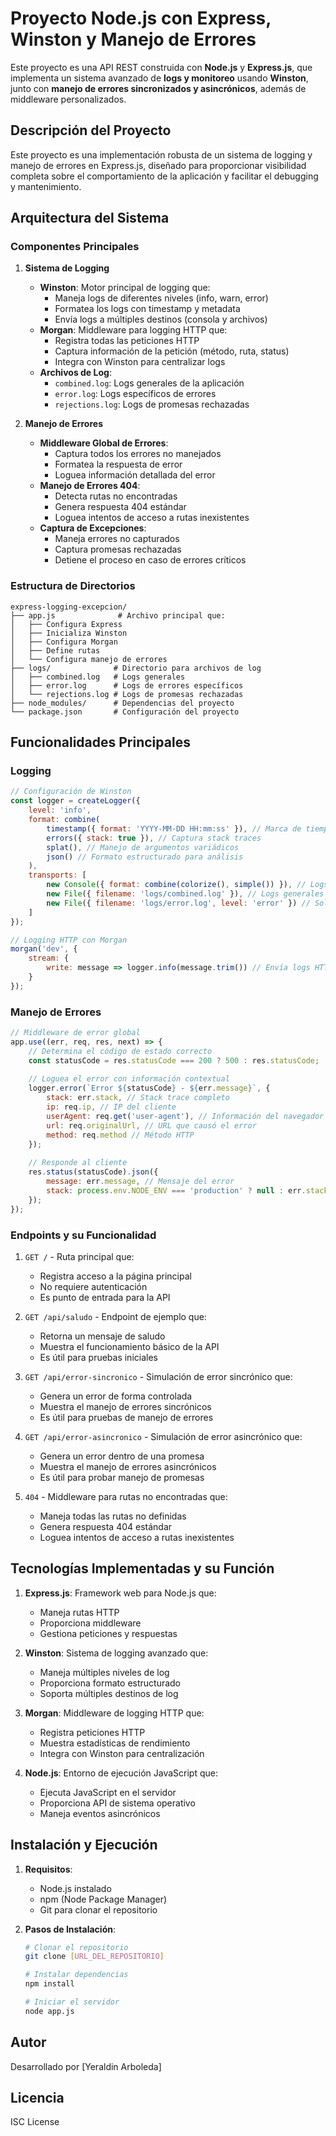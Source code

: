 # Proyecto Node.js con Express, Winston y Manejo de Errores

Este proyecto es una API REST construida con **Node.js** y **Express.js**, que implementa un sistema avanzado de **logs y monitoreo** usando **Winston**, junto con **manejo de errores sincronizados y asincrónicos**, además de middleware personalizados.

## Descripción del Proyecto

Este proyecto es una implementación robusta de un sistema de logging y manejo de errores en Express.js, diseñado para proporcionar visibilidad completa sobre el comportamiento de la aplicación y facilitar el debugging y mantenimiento.

## Arquitectura del Sistema

### Componentes Principales

1. **Sistema de Logging**
   - **Winston**: Motor principal de logging que:
     - Maneja logs de diferentes niveles (info, warn, error)
     - Formatea los logs con timestamp y metadata
     - Envía logs a múltiples destinos (consola y archivos)
   - **Morgan**: Middleware para logging HTTP que:
     - Registra todas las peticiones HTTP
     - Captura información de la petición (método, ruta, status)
     - Integra con Winston para centralizar logs
   - **Archivos de Log**:
     - `combined.log`: Logs generales de la aplicación
     - `error.log`: Logs específicos de errores
     - `rejections.log`: Logs de promesas rechazadas

2. **Manejo de Errores**
   - **Middleware Global de Errores**:
     - Captura todos los errores no manejados
     - Formatea la respuesta de error
     - Loguea información detallada del error
   - **Manejo de Errores 404**:
     - Detecta rutas no encontradas
     - Genera respuesta 404 estándar
     - Loguea intentos de acceso a rutas inexistentes
   - **Captura de Excepciones**:
     - Maneja errores no capturados
     - Captura promesas rechazadas
     - Detiene el proceso en caso de errores críticos

### Estructura de Directorios

```
express-logging-excepcion/
├── app.js              # Archivo principal que:
│   ├── Configura Express
│   ├── Inicializa Winston
│   ├── Configura Morgan
│   ├── Define rutas
│   └── Configura manejo de errores
├── logs/              # Directorio para archivos de log
│   ├── combined.log   # Logs generales
│   ├── error.log      # Logs de errores específicos
│   └── rejections.log # Logs de promesas rechazadas
├── node_modules/      # Dependencias del proyecto
└── package.json       # Configuración del proyecto
```

## Funcionalidades Principales

### Logging

```javascript
// Configuración de Winston
const logger = createLogger({
    level: 'info',
    format: combine(
        timestamp({ format: 'YYYY-MM-DD HH:mm:ss' }), // Marca de tiempo precisa
        errors({ stack: true }), // Captura stack traces
        splat(), // Manejo de argumentos variádicos
        json() // Formato estructurado para análisis
    ),
    transports: [
        new Console({ format: combine(colorize(), simple()) }), // Logs en consola con colores
        new File({ filename: 'logs/combined.log' }), // Logs generales
        new File({ filename: 'logs/error.log', level: 'error' }) // Solo errores
    ]
});

// Logging HTTP con Morgan
morgan('dev', {
    stream: {
        write: message => logger.info(message.trim()) // Envía logs HTTP a Winston
    }
});
```

### Manejo de Errores

```javascript
// Middleware de error global
app.use((err, req, res, next) => {
    // Determina el código de estado correcto
    const statusCode = res.statusCode === 200 ? 500 : res.statusCode;
    
    // Loguea el error con información contextual
    logger.error(`Error ${statusCode} - ${err.message}`, {
        stack: err.stack, // Stack trace completo
        ip: req.ip, // IP del cliente
        userAgent: req.get('user-agent'), // Información del navegador
        url: req.originalUrl, // URL que causó el error
        method: req.method // Método HTTP
    });
    
    // Responde al cliente
    res.status(statusCode).json({
        message: err.message, // Mensaje del error
        stack: process.env.NODE_ENV === 'production' ? null : err.stack // Stack trace en desarrollo
    });
});
```

### Endpoints y su Funcionalidad

1. `GET /` - Ruta principal que:
   - Registra acceso a la página principal
   - No requiere autenticación
   - Es punto de entrada para la API

2. `GET /api/saludo` - Endpoint de ejemplo que:
   - Retorna un mensaje de saludo
   - Muestra el funcionamiento básico de la API
   - Es útil para pruebas iniciales

3. `GET /api/error-sincronico` - Simulación de error sincrónico que:
   - Genera un error de forma controlada
   - Muestra el manejo de errores sincrónicos
   - Es útil para pruebas de manejo de errores

4. `GET /api/error-asincronico` - Simulación de error asincrónico que:
   - Genera un error dentro de una promesa
   - Muestra el manejo de errores asincrónicos
   - Es útil para probar manejo de promesas

5. `404` - Middleware para rutas no encontradas que:
   - Maneja todas las rutas no definidas
   - Genera respuesta 404 estándar
   - Loguea intentos de acceso a rutas inexistentes

## Tecnologías Implementadas y su Función

1. **Express.js**: Framework web para Node.js que:
   - Maneja rutas HTTP
   - Proporciona middleware
   - Gestiona peticiones y respuestas

2. **Winston**: Sistema de logging avanzado que:
   - Maneja múltiples niveles de log
   - Proporciona formato estructurado
   - Soporta múltiples destinos de log

3. **Morgan**: Middleware de logging HTTP que:
   - Registra peticiones HTTP
   - Muestra estadísticas de rendimiento
   - Integra con Winston para centralización

4. **Node.js**: Entorno de ejecución JavaScript que:
   - Ejecuta JavaScript en el servidor
   - Proporciona API de sistema operativo
   - Maneja eventos asincrónicos

## Instalación y Ejecución

1. **Requisitos**:
   - Node.js instalado
   - npm (Node Package Manager)
   - Git para clonar el repositorio

2. **Pasos de Instalación**:
   ```bash
   # Clonar el repositorio
   git clone [URL_DEL_REPOSITORIO]
   
   # Instalar dependencias
   npm install
   
   # Iniciar el servidor
   node app.js
   ```

## Autor

Desarrollado por [Yeraldin Arboleda]

## Licencia

ISC License